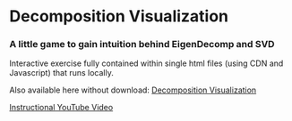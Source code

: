# Decomposition Visualization

### A little game to gain intuition behind EigenDecomp and SVD

Interactive exercise fully contained within single html files (using CDN and Javascript) that runs locally.

Also available here without download: [Decomposition Visualization](https://sites.google.com/view/decomposition-visualization/home)

[Instructional YouTube Video](https://youtu.be/_rmd7PpEITU?si=iVV7ZIP8BsF27Vvk)
